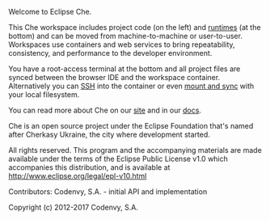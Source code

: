 Welcome to Eclipse Che. 

This Che workspace includes project code (on the left) and [runtimes](https://eclipse.org/che/docs/workspace/machines/index.html) (at the bottom) and can be moved from machine-to-machine or user-to-user. Workspaces use containers and web services to bring repeatability, consistency, and performance to the developer environment.

You have a root-access terminal at the bottom and all project files are synced between the browser IDE and the workspace container. Alternatively you can [SSH](https://eclipse.org/che/docs/ide/ssh/index.html) into the container or even [mount and sync](https://eclipse.org/che/docs/ide/sync/index.html) with your local filesystem.

You can read more about Che on our [site](https://eclipse.org/che/) and in our [docs](https://eclipse.org/che/docs/). 

Che is an open source project under the Eclipse Foundation that's named after Cherkasy Ukraine, the city where development started.


All rights reserved. This program and the accompanying materials
are made available under the terms of the Eclipse Public License v1.0
which accompanies this distribution, and is available at
http://www.eclipse.org/legal/epl-v10.html

Contributors:
   Codenvy, S.A. - initial API and implementation

Copyright (c) 2012-2017 Codenvy, S.A.

